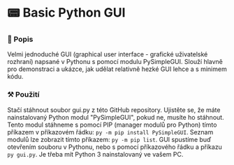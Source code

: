 # 📟 Basic Python GUI

### 📄 Popis

Velmi jednoduché GUI (graphical user interface - grafické uživatelské rozhraní) napsané v Pythonu s pomocí modulu PySimpleGUI. Slouží hlavně pro demonstraci a ukázce, jak udělat relativně hezké GUI lehce a s minimem kódu.

### ⚒️ Použití

Stačí stáhnout soubor gui.py z této GitHub repository. Ujistěte se, že máte nainstalovaný Python modul "PySimpleGUI", pokud ne, musíte ho stáhnout. Tento modul stáhneme s pomocí PIP (manager modulů pro Python) tímto příkazem v příkazovém řádku: `py -m pip install PySimpleGUI`. Seznam modulů lze zobrazit tímto příkazem: `py -m pip list`. GUI spustíme buď otevřením souboru v Pythonu, nebo s pomocí příkazového řádku a příkazu `py gui.py`. Je třeba mít Python 3 nainstalovaný ve vašem PC.
